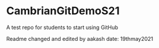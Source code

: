 # CambrianGitDemoS21
A test repo for students to start using GitHub

Readme changed and edited by aakash date: 19thmay2021